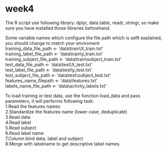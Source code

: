 # week4  
The R script use following library: dplyr, data.table, readr, stringr, so make sure you have installed those libraries beforehand.  
  
Some variable names which configure the file path which is selft explained, you should change to match your enviroment  
training_data_file_path <- 'data\\train\\X_train.txt'  
training_label_file_path <- 'data\\train\\y_train.txt'  
training_subject_file_path <- 'data\\train\\subject_train.txt'  
test_data_file_path <- 'data\\test\\X_test.txt'  
test_label_file_path <- 'data\\test\\y_test.txt'  
test_subject_file_path <- 'data\\test\\subject_test.txt'  
features_name_filepath <- 'data\\features.txt'  
labels_name_file_path <- 'data\\activity_labels.txt'  
  
To load training or test data, use the function load_data and pass parameters, it will performs following task:  
1.Read the features names  
2.Standardize the features name (lower case, deduplicate)  
3.Read data  
4.Read label  
5.Read subject  
6.Read label name  
7.Column bind data, label and subject  
8.Merge with labelname to get descriptive label names.  